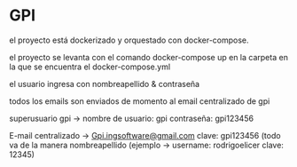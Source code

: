 # GPI

el proyecto está dockerizado y orquestado con docker-compose.

el proyecto se levanta con el comando docker-compose up en la carpeta en la que se encuentra el docker-compose.yml

el usuario ingresa con nombreapellido & contraseña

todos los emails son enviados de momento al email centralizado de gpi

superusuario gpi ->
nombre de usuario: gpi
contraseña: gpi123456

E-mail centralizado ->
Gpi.ingsoftware@gmail.com
clave: gpi123456
(todo va de la manera nombreapellido (ejemplo -> username: rodrigoelicer clave: 12345)
